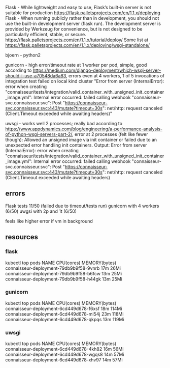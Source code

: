 Flask - While lightweight and easy to use, Flask’s built-in server is not suitable for production https://flask.palletsprojects.com/en/1.1.x/deploying
Flask - When running publicly rather than in development, you should not use the built-in development server (flask run). The development server is provided by Werkzeug for convenience, but is not designed to be particularly efficient, stable, or secure.   https://flask.palletsprojects.com/en/1.1.x/tutorial/deploy/
Some list at https://flask.palletsprojects.com/en/1.1.x/deploying/wsgi-standalone/

bjoern - python2

gunicorn - high error/timeout rate at 1 worker per pod, simple, good according to https://medium.com/django-deployment/which-wsgi-server-should-i-use-a70548da6a83, errors even at 4 workers, 1 of 5 invocations of integration test failed on local kind cluster
"Error from server (InternalError): error when creating "connaisseur/tests/integration/valid_container_with_unsigned_init_container_image.yml": Internal error occurred: failed calling webhook "connaisseur-svc.connaisseur.svc": Post "https://connaisseur-svc.connaisseur.svc:443/mutate?timeout=30s": net/http: request canceled (Client.Timeout exceeded while awaiting headers)"

uwsgi - works well 2 processes; really bad according to https://www.appdynamics.com/blog/engineering/a-performance-analysis-of-python-wsgi-servers-part-2/, 
error at 2 processes (felt like fewer though):
Allowed an unsigned image via init container or failed due to an unexpected error handling init containers. Output:
Error from server (InternalError): error when creating "connaisseur/tests/integration/valid_container_with_unsigned_init_container_image.yml": Internal error occurred: failed calling webhook "connaisseur-svc.connaisseur.svc": Post "https://connaisseur-svc.connaisseur.svc:443/mutate?timeout=30s": net/http: request canceled (Client.Timeout exceeded while awaiting headers)

## errors

Flask tests 11/50 (failed due to timeout/tests run)
gunicorn with 4 workers (6/50)
uwgsi with 2p and 1t  (6/50)

feels like higher error if vm in background

## resources

### flask

kubectl top pods
NAME                                      CPU(cores)   MEMORY(bytes)   
connaisseur-deployment-79db9b9f58-9vnrb   17m          26Mi            
connaisseur-deployment-79db9b9f58-b6fcw   13m          25Mi            
connaisseur-deployment-79db9b9f58-h44gk   13m          25Mi

### gunicorn

kubectl top pods
NAME                                      CPU(cores)   MEMORY(bytes)   
connaisseur-deployment-6cd449d678-f6xsf   18m          114Mi           
connaisseur-deployment-6cd449d678-ml54j   23m          118Mi           
connaisseur-deployment-6cd449d678-qkpqs   13m          119Mi 

### uwsgi 
kubectl top pods
NAME                                      CPU(cores)   MEMORY(bytes)   
connaisseur-deployment-6cd449d678-4kh82   16m          56Mi            
connaisseur-deployment-6cd449d678-wgqs8   14m          57Mi            
connaisseur-deployment-6cd449d678-xhv97   14m          57Mi
